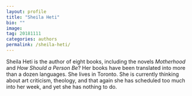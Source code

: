 ```yaml
---
layout: profile
title: "Sheila Heti"
bio: ""
image:
tag: 20181111
categories: authors
permalink: /sheila-heti/
---
```


Sheila Heti is the author of eight books, including the novels _Motherhood_ and _How Should a Person Be_? Her books have been translated into more than a dozen languages. She lives in Toronto. She is currently thinking about art criticism, theology, and that again she has scheduled too much into her week, and yet she has nothing to do.
